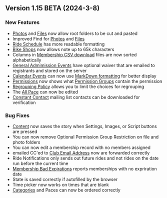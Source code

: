  ## Version 1.15 BETA (2024-3-8)
 ### New Features
 - [Photos](/Photo/browse) and [Files](/File/browse) now allow root folders to be cut and pasted
 - Improved Find for [Photos](/Photo/search) and [Files](/File/search)
 - [Ride Schedule](Rides/schedule) has more readable formatting
 - [Bike Shops](/Admin/bikeShopList) now allows note up to 65k characters
 - Columns in [Membership CSV download](/Membership/Configure/csv) files are now sorted alphabetically
 - [General Admimission Events](/GA/manage) have optional waiver that are emailed to registrants and stored on the server
 - [Calendar Events](/Calendar/events) can now use [MarkDown formatting](https://www.markdownguide.org/basic-syntax/) for better display
 - [Permissions](/Admin/Permission/permissions) now shows what [Permission Groups](/Admin/Permission/permissionGroups) contain the permission
 - [Regrouping Policy](/Leaders/regroupingPolicy) allows you to limit the choices for regrouping
 - The [All Pace](/Leaders/pace/0) can now be edited
 - [Constant Contact](/System/Settings/constantContact) mailing list contacts can be downloaded for verification

 ### Bug Fixes
 - [Content](/Content/recent) now saves the story when Settings, Images, or Script buttons are pressed
 - You can now remove Optional Permission Group Restriction on file and photo folders
 - You can now edit a membership record with no members assigned
 - emailed CC'ed to [Club Email Address](/Admin/clubEmails) now are forwarded correctly
 - Ride Notifications only sends out future rides and not rides on the date run before the current time
 - [Membership Bad Expirations](/Membership/Maintenance/audit/badExpirations) reports memberships with no expriration date
 - State is saved correctly if autofilled by the browser
 - Time picker now works on times that are blank
 - [Categories](/Leaders/categories) and Paces can now be ordered correctly
